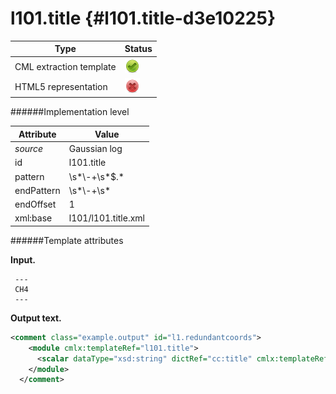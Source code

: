 # l101.title {#l101.title-d3e10225}


| Type                                                                                                                                                                                                  | Status                                                                                                                                                                                                |
|----|----|
| CML extraction template                                                                                                                                                                               | ![](/imgs/Total.png)                                                                                                                                                                                  |
| HTML5 representation                                                                                                                                                                                  | ![](/imgs/None.png)                                                                                                                                                                                   |

######Implementation level

| Attribute                                                                                                                                                                                             | Value                                                                                                                                                                                                 |
|----|----|
| *source*                                                                                                                                                                                              | Gaussian log                                                                                                                                                                                          |
| id                                                                                                                                                                                                    | l101.title                                                                                                                                                                                            |
| pattern                                                                                                                                                                                               | \\s\*\\-+\\s\*\$.\*                                                                                                                                                                                   |
| endPattern                                                                                                                                                                                            | \\s\*\\-+\\s\*                                                                                                                                                                                        |
| endOffset                                                                                                                                                                                             | 1                                                                                                                                                                                                     |
| xml:base                                                                                                                                                                                              | l101/l101.title.xml                                                                                                                                                                                   |

######Template attributes

**Input.**

     ---
     CH4
     ---
      

**Output text.**

```xml
<comment class="example.output" id="l1.redundantcoords">
    <module cmlx:templateRef="l101.title">
      <scalar dataType="xsd:string" dictRef="cc:title" cmlx:templateRef="title">CH4</scalar>
    </module>
  </comment>
```
